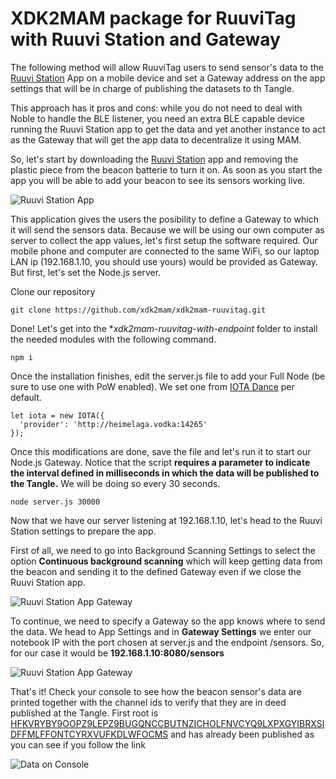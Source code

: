 # XDK2MAM package for RuuviTag with Ruuvi Station and Gateway

The following method will allow RuuviTag users to send sensor's data to the [Ruuvi Station](https://play.google.com/store/apps/details?id=com.ruuvi.station&hl=en) App on a mobile device and set a Gateway address on the app settings that will be in charge of publishing the datasets to th Tangle.

This approach has it pros and cons: while you do not need to deal with Noble to handle the BLE listener, you need an extra BLE capable device running the Ruuvi Station app to get the data and yet another instance to act as the Gateway that will get the app data to decentralize it using MAM.

So, let's start by downloading the [Ruuvi Station](https://play.google.com/store/apps/details?id=com.ruuvi.station&hl=en) app and removing the plastic piece from the beacon batterie to turn it on.
As soon as you start the app you will be able to add your beacon to see its sensors working live.

![Ruuvi Station App](https://xdk2mam.io/assets/images/ruuvitag_1.png)

This application gives the users the posibility to define a Gateway to which it will send the sensors data. Because we will be using our own computer as server to collect the app values, let's first setup the software required. 
Our mobile phone and computer are connected to the same WiFi, so our laptop LAN ip (192.168.1.10, you should use yours) would be provided as Gateway. But first, let's set the Node.js server.

Clone our repository

```
git clone https://github.com/xdk2mam/xdk2mam-ruuvitag.git
```

Done! Let's get into the **xdk2mam-ruuvitag-with-endpoint* folder to install the needed modules with the following command. 

```
npm i
```

Once the installation finishes, edit the server.js file to add your Full Node (be sure to use one with PoW enabled). We set one from [IOTA Dance](https://iota.dance) per default.

```
let iota = new IOTA({
  'provider': 'http://heimelaga.vodka:14265'
});
```
Once this modifications are done, save the file and let's run it to start our Node.js Gateway. 
Notice that the script **requires a parameter to indicate the interval defined in milliseconds in which the data will be published to the Tangle.** We will be doing so every 30 seconds.

```
node server.js 30000
```
Now that we have our server listening at 192.168.1.10, let's head to the Ruuvi Station settings to prepare the app.

First of all, we need to go into Background Scanning Settings to select the option **Continuous background scanning** which will keep getting data from the beacon and sending it to the defined Gateway even if we close the Ruuvi Station app.

![Ruuvi Station App Gateway](https://xdk2mam.io/assets/images/ruuvitag_2x.png)

To continue, we need to specify a Gateway so the app knows where to send the data. We head to App Settings and in **Gateway Settings** we enter our notebook IP with the port chosen at server.js and the endpoint /sensors. So, for our case it would be **192.168.1.10:8080/sensors**

![Ruuvi Station App Gateway](https://xdk2mam.io/assets/images/ruuvitag_3.png)


That's it! Check your console to see how the beacon sensor's data are printed together with the channel ids to verify that they are in deed published at the Tangle. First root is [HFKVRYBY9OOPZ9LEPZ9BUGQNCCBUTNZICHOLFNVCYQ9LXPXGYIBRXSIDFFMLFFONTCYRXVUFKDLWFOCMS](https://thetangle.org/mam/HFKVRYBY9OOPZ9LEPZ9BUGQNCCBUTNZICHOLFNVCYQ9LXPXGYIB) and has already been published as you can see if you follow the link

![Data on Console](https://xdk2mam.io/assets/images/ruuvi_console_gateway.png)


